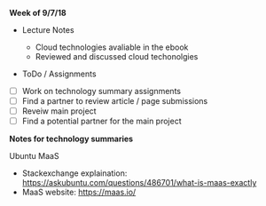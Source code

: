 **Week of 9/7/18**

* Lecture Notes
  * Cloud technologies avaliable in the ebook
  * Reviewed and discussed cloud techonolgies

* ToDo / Assignments
 - [ ] Work on technology summary assignments
 - [ ] Find a partner to review article / page submissions
 - [ ] Reveiw main project
 - [ ] Find a potential partner for the main project

**Notes for technology summaries** 

Ubuntu MaaS
 * Stackexchange explaination: https://askubuntu.com/questions/486701/what-is-maas-exactly
 * MaaS website: https://maas.io/
